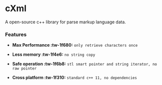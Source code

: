 # cXml
A open-source c++ library for parse markup language data. 
### Features
- **Max Performance :tw-1f680:**
`only retrieve characters once`

- **Less memory :tw-1f4e6:**
`no string copy`

- **Safe operation :tw-1f6b8:**
`stl smart pointer and string iterator, no raw pointer`

- **Cross platform :tw-1f310:**
`standard c++ 11, no dependencies`
